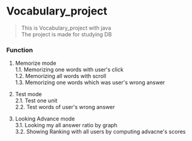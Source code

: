 # Vocabulary_project

>This is Vocabulary_project with java  
The project is made for studying DB

### Function
1. Memorize mode  
1.1. Memorizing one words with user's click  
1.2. Memorizing all words with scroll  
1.3. Memorizing one words which was user's wrong answer    

2. Test mode  
2.1. Test one unit  
2.2. Test words of user's wrong answer   

3. Looking Advance mode  
3.1. Looking my all answer ratio by graph   
3.2. Showing Ranking with all users by computing advacne's scores  
